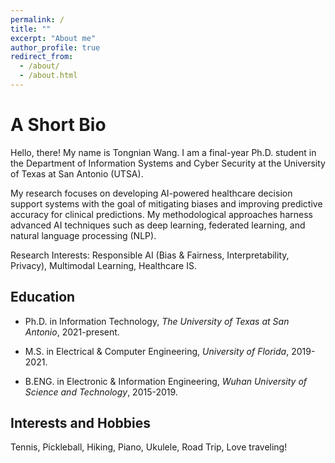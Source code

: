 ```yaml
---
permalink: /
title: ""
excerpt: "About me"
author_profile: true
redirect_from: 
  - /about/
  - /about.html
---
```

A Short Bio
====
Hello, there! My name is Tongnian Wang. I am a final-year Ph.D. student in the Department of Information Systems and Cyber Security at the University of Texas at San Antonio (UTSA). 

My research focuses on developing AI-powered healthcare decision support systems with the goal of mitigating biases and improving predictive accuracy for clinical predictions. My methodological approaches harness advanced AI techniques such as deep learning, federated learning, and natural language processing (NLP). 

Research Interests: Responsible AI (Bias & Fairness, Interpretability, Privacy), Multimodal Learning, Healthcare IS.

Education
------

- Ph.D. in Information Technology, *The University of Texas at San Antonio*, 2021-present.

- M.S. in Electrical & Computer Engineering, *University of Florida*, 2019-2021.

- B.ENG. in Electronic & Information Engineering, *Wuhan University of Science and Technology*, 2015-2019.

<!-- You can find my CV [here](http://tongnianw.github.io/files/CV_TW_utsa.pdf). -->


Interests and Hobbies
------

Tennis, Pickleball, Hiking, Piano, Ukulele, Road Trip, Love traveling!